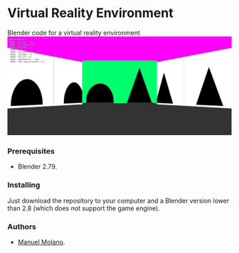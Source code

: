 # Virtual Reality Environment

Blender code for a virtual reality environment
![alt tag](Image.png)

### Prerequisites

* Blender 2.79.


### Installing

Just download the repository to your computer and a Blender version lower than 2.8 (which does not support the game engine).




### Authors
* [Manuel Molano](https://github.com/manuelmolano).

